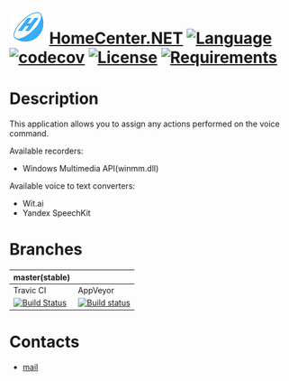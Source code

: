 # ![Logo](images/icon.png) [HomeCenter.NET](https://github.com/HavenDV/HomeCenter.NET) [![Language](https://img.shields.io/badge/language-C%23-blue.svg?style=flat-square)](https://github.com/HavenDV/HomeCenter.NET/search?l=C%23&o=desc&s=&type=Code) [![codecov](https://codecov.io/gh/HavenDV/HomeCenter.NET/branch/master/graph/badge.svg)](https://codecov.io/gh/HavenDV/HomeCenter.NET) [![License](https://img.shields.io/github/license/HavenDV/HomeCenter.NET.svg?label=License&maxAge=86400)](LICENSE.md) [![Requirements](https://img.shields.io/badge/Requirements-.NET%20Standard%201.0-blue.svg)](https://github.com/dotnet/standard/blob/master/docs/versions/netstandard1.0.md)

# Description
This application allows you to assign any actions performed on the voice command.

Available recorders:
+ Windows Multimedia API(winmm.dll)

Available voice to text converters:
+ Wit.ai
+ Yandex SpeechKit

# Branches

| master(stable) |               |
|----------------|---------------|
|    Travic CI   |    AppVeyor   |  
| [![Build Status](https://api.travis-ci.org/HavenDV/HomeCenter.NET.svg?branch=master)](https://travis-ci.org/HavenDV/HomeCenter.NET) | [![Build status](https://ci.appveyor.com/api/projects/status/lmdn7ds44jy1hiwt/branch/master?svg=true)](https://ci.appveyor.com/project/HavenDV/homecenter-net/branch/master) |

# Contacts
* [mail](mailto:havendv@gmail.com)
